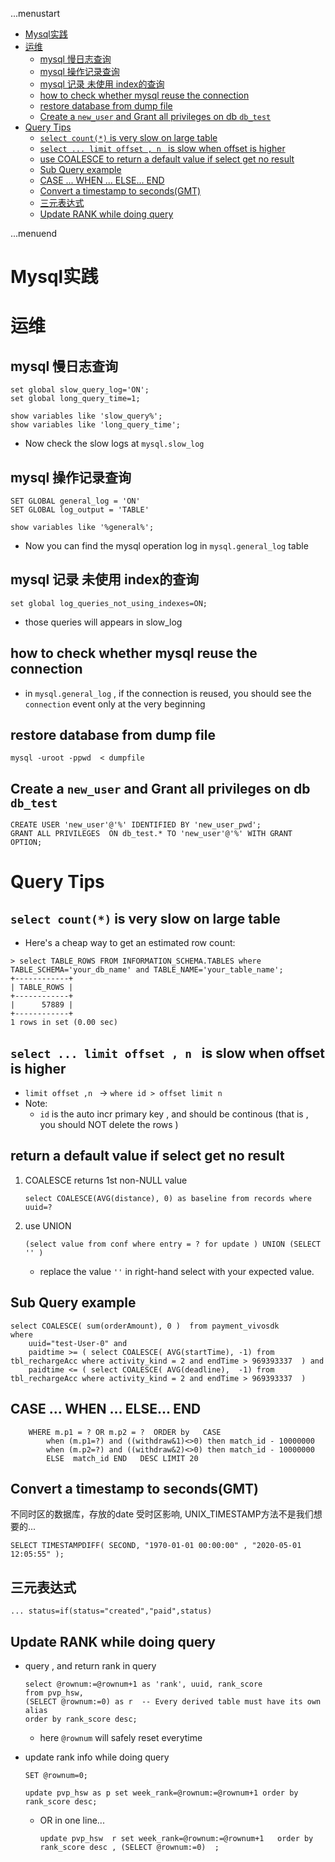 ...menustart

- [Mysql实践](#dc994915bbbd438c2b523c6b1e4008ba)
- [运维](#60eec86da0dbf4c99b14a66d4a37c1e3)
    - [mysql 慢日志查询](#1838954ac65225f29f4cccf9131bb24f)
    - [mysql 操作记录查询](#e1a8175ef9a04770289a68720bff0ffc)
    - [mysql 记录 未使用 index的查询](#06380fb607958af6dbecb617ce31f2cd)
    - [how to check whether mysql reuse the connection](#005022c3c2f0c952bbd1532235bc4959)
    - [restore database from dump file](#c4606a5312075cb8424b31a364e46848)
    - [Create a `new_user` and Grant all privileges on db `db_test`](#c3b5d31eac469e51b08ec13a8edc866e)
- [Query Tips](#1eeba8438a86727ddaeaaac5710a83ff)
    - [`select count(*)` is very slow on large table](#c4935fa15c0a1305da238eec81cc54b3)
    - [`select ... limit offset , n ` is slow when offset  is higher](#5c7924ade1a946ba9a0af0cc562c127b)
    - [use COALESCE to return a default value if select get no result](#471e27dbca2b606ef2e3110b2bc36fcc)
    - [Sub Query example](#a21afd692dc65c7ff60c8f549b7f1f5a)
    - [CASE ... WHEN ... ELSE... END](#cba58cab71d7e6df49942060252f546d)
    - [Convert a timestamp to seconds(GMT)](#551a3f8ce4409963ec6de228ccc44ae0)
    - [三元表达式](#6ada22780ed552c34465864a2648f7e9)
    - [Update RANK while doing query](#9b22da090fcab767f2930f6e0b9b3251)

...menuend


<h2 id="dc994915bbbd438c2b523c6b1e4008ba"></h2>


# Mysql实践

<h2 id="60eec86da0dbf4c99b14a66d4a37c1e3"></h2>


# 运维

<h2 id="1838954ac65225f29f4cccf9131bb24f"></h2>


## mysql 慢日志查询

```
set global slow_query_log='ON';
set global long_query_time=1;

show variables like 'slow_query%';
show variables like 'long_query_time';
```
- Now check the slow logs at `mysql.slow_log`

<h2 id="e1a8175ef9a04770289a68720bff0ffc"></h2>


## mysql 操作记录查询

```
SET GLOBAL general_log = 'ON'
SET GLOBAL log_output = 'TABLE'

show variables like '%general%';
```


- Now you can find the mysql operation log in `mysql.general_log` table


<h2 id="06380fb607958af6dbecb617ce31f2cd"></h2>


## mysql 记录 未使用 index的查询

```
set global log_queries_not_using_indexes=ON;
```

- those queries will appears in slow_log

<h2 id="005022c3c2f0c952bbd1532235bc4959"></h2>


## how to check whether mysql reuse the connection

- in `mysql.general_log` ,  if the connection is reused, you should see the `connection` event only at the very beginning


<h2 id="c4606a5312075cb8424b31a364e46848"></h2>


## restore database from dump file

```
mysql -uroot -ppwd  < dumpfile
```

<h2 id="c3b5d31eac469e51b08ec13a8edc866e"></h2>


## Create a `new_user` and Grant all privileges on db `db_test`

```mysql
CREATE USER 'new_user'@'%' IDENTIFIED BY 'new_user_pwd';
GRANT ALL PRIVILEGES  ON db_test.* TO 'new_user'@'%' WITH GRANT OPTION;
```


<h2 id="1eeba8438a86727ddaeaaac5710a83ff"></h2>


# Query Tips

<h2 id="c4935fa15c0a1305da238eec81cc54b3"></h2>


## `select count(*)` is very slow on large table

- Here's a cheap way to get an estimated row count:

```
> select TABLE_ROWS FROM INFORMATION_SCHEMA.TABLES where TABLE_SCHEMA='your_db_name' and TABLE_NAME='your_table_name';
+------------+
| TABLE_ROWS |
+------------+
|      57889 |
+------------+
1 rows in set (0.00 sec)
``` 

<h2 id="5c7924ade1a946ba9a0af0cc562c127b"></h2>


## `select ... limit offset , n ` is slow when offset  is higher

- `limit offset ,n ` -> `where id > offset limit n` 
- Note:
    - `id` is the auto incr primary key , and should be continous (that is , you should NOT delete the rows )


<h2 id="471e27dbca2b606ef2e3110b2bc36fcc"></h2>


## return a default value if select get no result

1. COALESCE returns 1st non-NULL value
    ```mysql
    select COALESCE(AVG(distance), 0) as baseline from records where uuid=?
    ```
2. use UNION
    ```mysql
    (select value from conf where entry = ? for update ) UNION (SELECT '' )
    ```
    - replace the value `''` in right-hand select with your expected value.

<h2 id="a21afd692dc65c7ff60c8f549b7f1f5a"></h2>


## Sub Query example

```mysql
select COALESCE( sum(orderAmount), 0 )  from payment_vivosdk   
where 
    uuid="test-User-0" and 
    paidtime >= ( select COALESCE( AVG(startTime), -1) from tbl_rechargeAcc where activity_kind = 2 and endTime > 969393337  ) and 
    paidtime <= ( select COALESCE( AVG(deadline),  -1) from tbl_rechargeAcc where activity_kind = 2 and endTime > 969393337  ) 
```

<h2 id="cba58cab71d7e6df49942060252f546d"></h2>


## CASE ... WHEN ... ELSE... END

```mysql
    WHERE m.p1 = ? OR m.p2 = ?  ORDER by   CASE 
        when (m.p1=?) and ((withdraw&1)<>0) then match_id - 10000000
        when (m.p2=?) and ((withdraw&2)<>0) then match_id - 10000000
        ELSE  match_id END   DESC LIMIT 20
```



<h2 id="551a3f8ce4409963ec6de228ccc44ae0"></h2>


## Convert a timestamp to seconds(GMT)

不同时区的数据库，存放的date 受时区影响, UNIX_TIMESTAMP方法不是我们想要的...

```mysql
SELECT TIMESTAMPDIFF( SECOND, "1970-01-01 00:00:00" , "2020-05-01 12:05:55" );
```

<h2 id="6ada22780ed552c34465864a2648f7e9"></h2>


## 三元表达式

```mysql
... status=if(status="created","paid",status)
```

<h2 id="9b22da090fcab767f2930f6e0b9b3251"></h2>


## Update RANK while doing query

- query , and return rank in query
    ```mysql
    select @rownum:=@rownum+1 as 'rank', uuid, rank_score
    from pvp_hsw, 
    (SELECT @rownum:=0) as r  -- Every derived table must have its own alias
    order by rank_score desc;
    ```
    - here `@rownum` will safely reset everytime

- update rank info while doing query
    ```mysql
    SET @rownum=0;
    ```
    ```mysql
    update pvp_hsw as p set week_rank=@rownum:=@rownum+1 order by rank_score desc;
    ```
    - OR in one line...
        ```mysql
        update pvp_hsw  r set week_rank=@rownum:=@rownum+1   order by rank_score desc , (SELECT @rownum:=0)  ;
        ```







